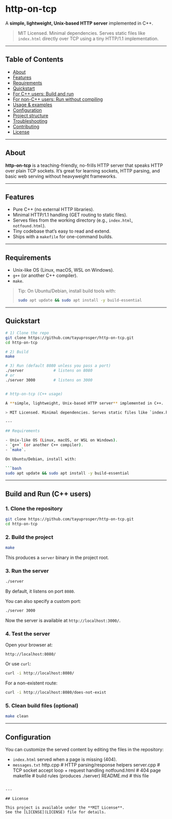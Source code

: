 # http-on-tcp

A **simple, lightweight, Unix-based HTTP server** implemented in C++.

> MIT Licensed. Minimal dependencies. Serves static files like `index.html` directly over TCP using a tiny HTTP/1.1 implementation.

---

## Table of Contents

- [About](#about)
- [Features](#features)
- [Requirements](#requirements)
- [Quickstart](#quickstart)
- [For C++ users: Build and run](#for-c-users-build-and-run)
- [For non-C++ users: Run without compiling](#for-non-c-users-run-without-compiling)
- [Usage & examples](#usage--examples)
- [Configuration](#configuration)
- [Project structure](#project-structure)
- [Troubleshooting](#troubleshooting)
- [Contributing](#contributing)
- [License](#license)

---

## About

**http-on-tcp** is a teaching-friendly, no-frills HTTP server that speaks HTTP over plain TCP sockets. It’s great for learning sockets, HTTP parsing, and basic web serving without heavyweight frameworks.

---

## Features

- Pure C++ (no external HTTP libraries).
- Minimal HTTP/1.1 handling (GET routing to static files).
- Serves files from the working directory (e.g., `index.html`, `notfound.html`).
- Tiny codebase that’s easy to read and extend.
- Ships with a `makefile` for one-command builds.

---

## Requirements

- Unix-like OS (Linux, macOS, WSL on Windows).
- `g++` (or another C++ compiler).
- `make`.

> Tip: On Ubuntu/Debian, install build tools with:
> ```bash
> sudo apt update && sudo apt install -y build-essential
> ```

---

## Quickstart

```bash
# 1) Clone the repo
git clone https://github.com/tayuprosper/http-on-tcp.git
cd http-on-tcp

# 2) Build
make

# 3) Run (default 8080 unless you pass a port)
./server             # listens on 8080
# or
./server 3000        # listens on 3000


# http-on-tcp (C++ usage)

A **simple, lightweight, Unix-based HTTP server** implemented in C++.

> MIT Licensed. Minimal dependencies. Serves static files like `index.html` directly over TCP using a tiny HTTP/1.1 implementation.

---

## Requirements

- Unix-like OS (Linux, macOS, or WSL on Windows).  
- `g++` (or another C++ compiler).  
- `make`.

On Ubuntu/Debian, install with:

```bash
sudo apt update && sudo apt install -y build-essential
```

---

## Build and Run (C++ users)

### 1. Clone the repository

```bash
git clone https://github.com/tayuprosper/http-on-tcp.git
cd http-on-tcp
```

### 2. Build the project

```bash
make
```

This produces a `server` binary in the project root.

### 3. Run the server

```bash
./server
```

By default, it listens on port `8080`.

You can also specify a custom port:

```bash
./server 3000
```

Now the server is available at `http://localhost:3000/`.

### 4. Test the server

Open your browser at:

```
http://localhost:8080/
```

Or use `curl`:

```bash
curl -i http://localhost:8080/
```

For a non-existent route:

```bash
curl -i http://localhost:8080/does-not-exist
```

### 5. Clean build files (optional)

```bash
make clean
```

---

## Configuration

You can customize the served content by editing the files in the repository:

- `index.html` served when a page is missing (404).  
- `messages.txt` http.cpp           # HTTP parsing/response helpers
server.cpp         # TCP socket accept loop + request handling
notfound.html      # 404 page
makefile           # build rules (produces ./server)
README.md          # this file
```

---

## License

This project is available under the **MIT License**.  
See the [LICENSE](LICENSE) file for details.